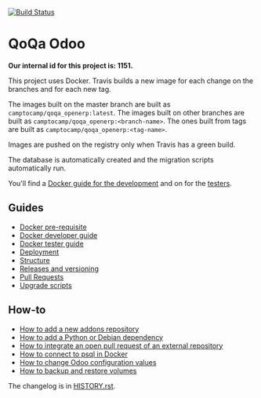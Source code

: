 [![Build Status](https://travis-ci.com/camptocamp/qoqa_openerp.svg?token=3A3ZhwttEcmdqp7JzQb7&branch=master)](https://travis-ci.com/camptocamp/qoqa_openerp)

# QoQa Odoo

**Our internal id for this project is: 1151.**

This project uses Docker.
Travis builds a new image for each change on the branches and for each new tag.

The images built on the master branch are built as `camptocamp/qoqa_openerp:latest`.
The images built on other branches are built as `camptocamp/qoqa_openerp:<branch-name>`.
The ones built from tags are built as `camptocamp/qoqa_openerp:<tag-name>`.

Images are pushed on the registry only when Travis has a green build.

The database is automatically created and the migration scripts
automatically run.

You'll find a [Docker guide for the development](./docs/docker-dev.md) and on for the [testers](./docs/docker-test.md).

## Guides

* [Docker pre-requisite](./docs/prerequisites.md)
* [Docker developer guide](./docs/docker-dev.md)
* [Docker tester guide](./docs/docker-test.md)
* [Deployment](./docs/deployment.md)
* [Structure](./docs/structure.md)
* [Releases and versioning](./docs/releases.md)
* [Pull Requests](./docs/pull-requests.md)
* [Upgrade scripts](./docs/upgrade-scripts.md)

## How-to

* [How to add a new addons repository](./docs/how-to-add-repo.md)
* [How to add a Python or Debian dependency](./docs/how-to-add-dependency.md)
* [How to integrate an open pull request of an external repository](./docs/how-to-integrate-pull-request.md)
* [How to connect to psql in Docker](./docs/how-to-connect-to-docker-psql.md)
* [How to change Odoo configuration values](./docs/how-to-set-odoo-configuration-values.md)
* [How to backup and restore volumes](./docs/how-to-backup-and-restore-volumes.md)

The changelog is in [HISTORY.rst](HISTORY.rst).
